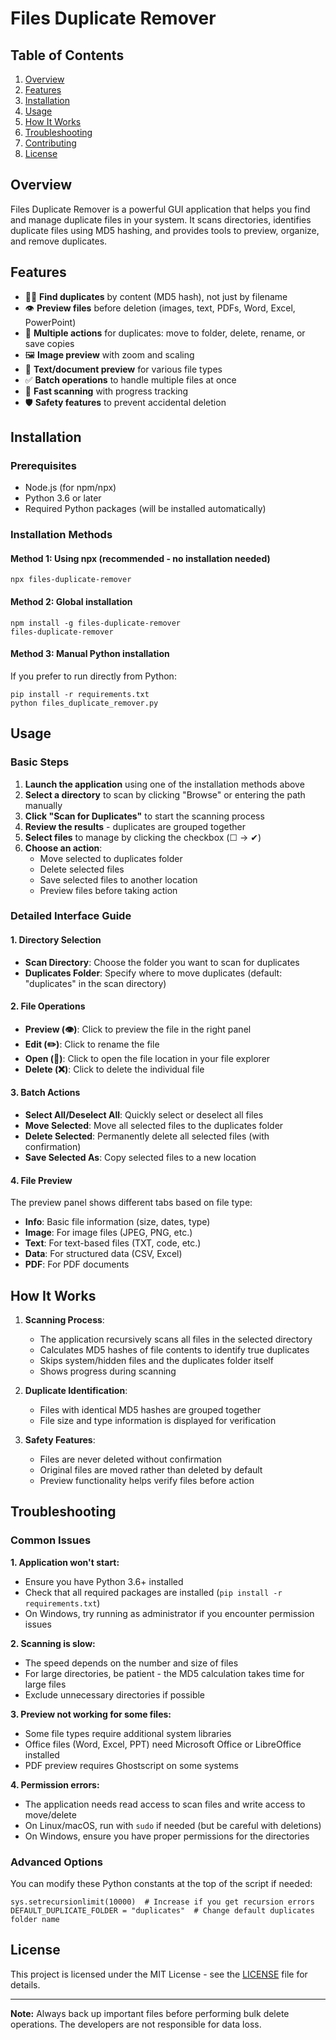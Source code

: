 # Files Duplicate Remover

## Table of Contents

1. [Overview](#overview)
2. [Features](#features)
3. [Installation](#installation)
4. [Usage](#usage)
5. [How It Works](#how-it-works)
6. [Troubleshooting](#troubleshooting)
7. [Contributing](#contributing)
8. [License](#license)

## Overview

Files Duplicate Remover is a powerful GUI application that helps you find and manage duplicate files in your system. It scans directories, identifies duplicate files using MD5 hashing, and provides tools to preview, organize, and remove duplicates.

## Features

- 🕵️‍♂️ **Find duplicates** by content (MD5 hash), not just by filename
- 👁️ **Preview files** before deletion (images, text, PDFs, Word, Excel, PowerPoint)
- 📂 **Multiple actions** for duplicates: move to folder, delete, rename, or save copies
- 🖼️ **Image preview** with zoom and scaling
- 📄 **Text/document preview** for various file types
- ✅ **Batch operations** to handle multiple files at once
- 🚀 **Fast scanning** with progress tracking
- 🛡️ **Safety features** to prevent accidental deletion

## Installation

### Prerequisites

- Node.js (for npm/npx)
- Python 3.6 or later
- Required Python packages (will be installed automatically)

### Installation Methods

#### Method 1: Using npx (recommended - no installation needed)

```
npx files-duplicate-remover
```

#### Method 2: Global installation

```
npm install -g files-duplicate-remover
files-duplicate-remover
```

#### Method 3: Manual Python installation

If you prefer to run directly from Python:

```
pip install -r requirements.txt
python files_duplicate_remover.py
```

## Usage

### Basic Steps

1. **Launch the application** using one of the installation methods above
2. **Select a directory** to scan by clicking "Browse" or entering the path manually
3. **Click "Scan for Duplicates"** to start the scanning process
4. **Review the results** - duplicates are grouped together
5. **Select files** to manage by clicking the checkbox (☐ → ✔)
6. **Choose an action**:
   - Move selected to duplicates folder
   - Delete selected files
   - Save selected files to another location
   - Preview files before taking action

### Detailed Interface Guide

#### 1. Directory Selection

- **Scan Directory**: Choose the folder you want to scan for duplicates
- **Duplicates Folder**: Specify where to move duplicates (default: "duplicates" in the scan directory)

#### 2. File Operations

- **Preview (👁️)**: Click to preview the file in the right panel
- **Edit (✏️)**: Click to rename the file
- **Open (📂)**: Click to open the file location in your file explorer
- **Delete (❌)**: Click to delete the individual file

#### 3. Batch Actions

- **Select All/Deselect All**: Quickly select or deselect all files
- **Move Selected**: Move all selected files to the duplicates folder
- **Delete Selected**: Permanently delete all selected files (with confirmation)
- **Save Selected As**: Copy selected files to a new location

#### 4. File Preview

The preview panel shows different tabs based on file type:

- **Info**: Basic file information (size, dates, type)
- **Image**: For image files (JPEG, PNG, etc.)
- **Text**: For text-based files (TXT, code, etc.)
- **Data**: For structured data (CSV, Excel)
- **PDF**: For PDF documents

## How It Works

1. **Scanning Process**:

   - The application recursively scans all files in the selected directory
   - Calculates MD5 hashes of file contents to identify true duplicates
   - Skips system/hidden files and the duplicates folder itself
   - Shows progress during scanning

2. **Duplicate Identification**:

   - Files with identical MD5 hashes are grouped together
   - File size and type information is displayed for verification

3. **Safety Features**:
   - Files are never deleted without confirmation
   - Original files are moved rather than deleted by default
   - Preview functionality helps verify files before action

## Troubleshooting

### Common Issues

**1. Application won't start:**

- Ensure you have Python 3.6+ installed
- Check that all required packages are installed (`pip install -r requirements.txt`)
- On Windows, try running as administrator if you encounter permission issues

**2. Scanning is slow:**

- The speed depends on the number and size of files
- For large directories, be patient - the MD5 calculation takes time for large files
- Exclude unnecessary directories if possible

**3. Preview not working for some files:**

- Some file types require additional system libraries
- Office files (Word, Excel, PPT) need Microsoft Office or LibreOffice installed
- PDF preview requires Ghostscript on some systems

**4. Permission errors:**

- The application needs read access to scan files and write access to move/delete
- On Linux/macOS, run with `sudo` if needed (but be careful with deletions)
- On Windows, ensure you have proper permissions for the directories

### Advanced Options

You can modify these Python constants at the top of the script if needed:

```
sys.setrecursionlimit(10000)  # Increase if you get recursion errors
DEFAULT_DUPLICATE_FOLDER = "duplicates"  # Change default duplicates folder name
```

## License

This project is licensed under the MIT License - see the [LICENSE](LICENSE) file for details.

---

**Note:** Always back up important files before performing bulk delete operations. The developers are not responsible for data loss.
